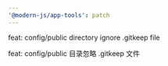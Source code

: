 ```yaml
---
'@modern-js/app-tools': patch
---
```


feat: config/public directory ignore .gitkeep file

feat: config/public 目录忽略 .gitkeep 文件
